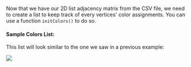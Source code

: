 <!-- title={initColors()} -->

<!-- concepts={Lists} -->

<!--badges={Python:50,Algorithms:50}-->

Now that we have our 2D list adjacency matrix from the CSV file, we need to create a list to keep track of every vertices' color assignments. You can use a function `initColors()` to do so.



#### Sample Colors List:

This list will look similar to the one we saw in a previous example:

![](https://i.imgur.com/ucDT6lw.png)


